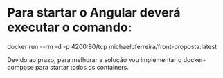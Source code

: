 # Para startar o Angular deverá executar o comando:

docker run --rm -d -p 4200:80/tcp michaelbferreira/front-proposta:latest

Devido ao prazo, para melhorar a solução vou implementar o docker-compose para startar todos os containers.
